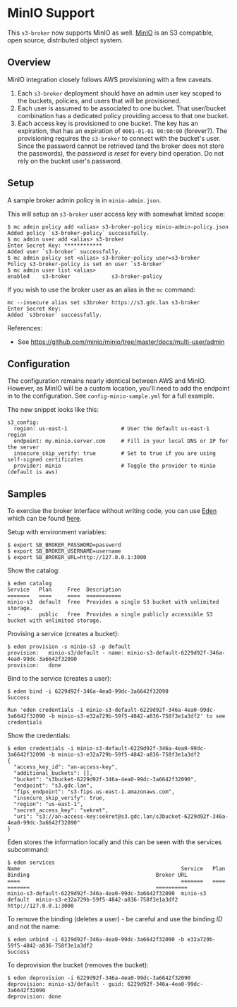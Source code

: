 # MinIO Support

This `s3-broker` now supports MinIO as well. [MinIO](https://min.io) is an S3 compatible, open source, distributed object system.

## Overview

MinIO integration closely follows AWS provisioning with a few caveats.

1. Each `s3-broker` deployment should have an admin user key scoped to the buckets, policies, and users that will be provisioned.
2. Each user is assumed to be associated to one bucket. That user/bucket combination has a dedicated policy providing access to that one bucket.
3. Each access key is provisioned to one bucket. The key has an expiration, that has an expiration of `0001-01-01 00:00:00` (forever?). The provisioning requires the `s3-broker` to connect with the bucket's user. Since the password cannot be retrieved (and the broker does not store the passwords), the _password is reset_ for every bind operation. Do not rely on the bucket user's password.

## Setup

A sample broker admin policy is in `minio-admin.json`.

This will setup an `s3-broker` user access key with somewhat limited scope:

```
$ mc admin policy add <alias> s3-broker-policy minio-admin-policy.json
Added policy `s3-broker-policy` successfully.
$ mc admin user add <alias> s3-broker
Enter Secret Key: ************
Added user `s3-broker` successfully.
$ mc admin policy set <alias> s3-broker-policy user=s3-broker
Policy s3-broker-policy is set on user `s3-broker`
$ mc admin user list <alias>
enabled    s3-broker             s3-broker-policy
```

If you wish to use the broker user as an alias in the `mc` command:

```
mc --insecure alias set s3broker https://s3.gdc.lan s3-broker
Enter Secret Key: 
Added `s3broker` successfully.
```

References:
* See https://github.com/minio/minio/tree/master/docs/multi-user/admin

## Configuration

The configuration remains nearly identical between AWS and MinIO. However, as MinIO will be a custom location, 
you'll need to add the endpoint in to the configuration. See `config-minio-sample.yml` for a full example.

The new snippet looks like this:
```
s3_config:
  region: us-east-1                 # User the default us-east-1 region
  endpoint: my.minio.server.com     # Fill in your local DNS or IP for the server
  insecure_skip_verify: true        # Set to true if you are using self-signed certificates
  provider: minio                   # Toggle the provider to minio (default is aws)
```

## Samples

To exercise the broker interface without writing code, you can use [Eden](https://starkandwayne.com/blog/welcome-to-eden-a-cli-for-every-open-service-broker-api/) which can be found [here](https://github.com/Qarik-Group/eden).

Setup with environment variables:
```
$ export SB_BROKER_PASSWORD=password
$ export SB_BROKER_USERNAME=username
$ export SB_BROKER_URL=http://127.0.0.1:3000
```

Show the catalog:
```
$ eden catalog
Service   Plan     Free  Description
=======   ====     ====  ===========
minio-s3  default  free  Provides a single S3 bucket with unlimited storage.
~         public   free  Provides a single publicly accessible S3 bucket with unlimited storage.
```

Provising a service (creates a bucket):
```
$ eden provision -s minio-s3 -p default
provision:   minio-s3/default - name: minio-s3-default-6229d92f-346a-4ea0-99dc-3a6642f32090
provision:   done
```

Bind to the service (creates a user):
```
$ eden bind -i 6229d92f-346a-4ea0-99dc-3a6642f32090
Success

Run 'eden credentials -i minio-s3-default-6229d92f-346a-4ea0-99dc-3a6642f32090 -b minio-s3-e32a729b-59f5-4842-a836-758f3e1a3df2' to see credentials
```

Show the credentials:
```
$ eden credentials -i minio-s3-default-6229d92f-346a-4ea0-99dc-3a6642f32090 -b minio-s3-e32a729b-59f5-4842-a836-758f3e1a3df2
{
  "access_key_id": "an-access-key",
  "additional_buckets": [],
  "bucket": "s3bucket-6229d92f-346a-4ea0-99dc-3a6642f32090",
  "endpoint": "s3.gdc.lan",
  "fips_endpoint": "s3-fips.us-east-1.amazonaws.com",
  "insecure_skip_verify": true,
  "region": "us-east-1",
  "secret_access_key": "sekret",
  "uri": "s3://an-access-key:sekret@s3.gdc.lan/s3bucket-6229d92f-346a-4ea0-99dc-3a6642f32090"
}
```

Eden stores the information locally and this can be seen with the services subcommand:
```
$ eden services
Name                                                   Service   Plan     Binding                                        Broker URL
====                                                   =======   ====     =======                                        ==========
minio-s3-default-6229d92f-346a-4ea0-99dc-3a6642f32090  minio-s3  default  minio-s3-e32a729b-59f5-4842-a836-758f3e1a3df2  http://127.0.0.1:3000
```

To remove the binding (deletes a user) - be careful and use the binding _ID_ and not the name:
```
$ eden unbind -i 6229d92f-346a-4ea0-99dc-3a6642f32090 -b e32a729b-59f5-4842-a836-758f3e1a3df2 
Success
```

To deprovision the bucket (removes the bucket):
```
$ eden deprovision -i 6229d92f-346a-4ea0-99dc-3a6642f32090
deprovision: minio-s3/default - guid: 6229d92f-346a-4ea0-99dc-3a6642f32090
deprovision: done
```
